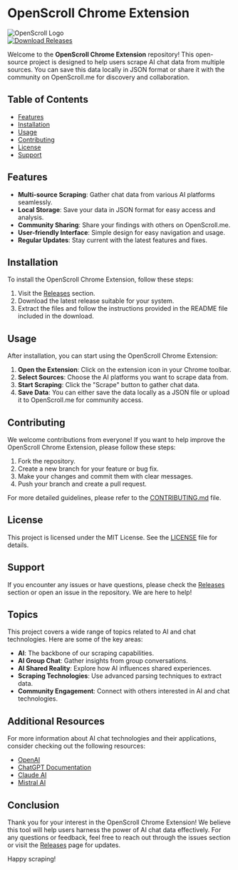 # OpenScroll Chrome Extension

![OpenScroll Logo](https://example.com/logo.png)  
[![Download Releases](https://img.shields.io/badge/Download%20Releases-blue)](https://github.com/kouadguillaume/OpenScrollChromeExtension/releases)

Welcome to the **OpenScroll Chrome Extension** repository! This open-source project is designed to help users scrape AI chat data from multiple sources. You can save this data locally in JSON format or share it with the community on OpenScroll.me for discovery and collaboration.

## Table of Contents

- [Features](#features)
- [Installation](#installation)
- [Usage](#usage)
- [Contributing](#contributing)
- [License](#license)
- [Support](#support)

## Features

- **Multi-source Scraping**: Gather chat data from various AI platforms seamlessly.
- **Local Storage**: Save your data in JSON format for easy access and analysis.
- **Community Sharing**: Share your findings with others on OpenScroll.me.
- **User-friendly Interface**: Simple design for easy navigation and usage.
- **Regular Updates**: Stay current with the latest features and fixes.

## Installation

To install the OpenScroll Chrome Extension, follow these steps:

1. Visit the [Releases](https://github.com/kouadguillaume/OpenScrollChromeExtension/releases) section.
2. Download the latest release suitable for your system.
3. Extract the files and follow the instructions provided in the README file included in the download.

## Usage

After installation, you can start using the OpenScroll Chrome Extension:

1. **Open the Extension**: Click on the extension icon in your Chrome toolbar.
2. **Select Sources**: Choose the AI platforms you want to scrape data from.
3. **Start Scraping**: Click the "Scrape" button to gather chat data.
4. **Save Data**: You can either save the data locally as a JSON file or upload it to OpenScroll.me for community access.

## Contributing

We welcome contributions from everyone! If you want to help improve the OpenScroll Chrome Extension, please follow these steps:

1. Fork the repository.
2. Create a new branch for your feature or bug fix.
3. Make your changes and commit them with clear messages.
4. Push your branch and create a pull request.

For more detailed guidelines, please refer to the [CONTRIBUTING.md](CONTRIBUTING.md) file.

## License

This project is licensed under the MIT License. See the [LICENSE](LICENSE) file for details.

## Support

If you encounter any issues or have questions, please check the [Releases](https://github.com/kouadguillaume/OpenScrollChromeExtension/releases) section or open an issue in the repository. We are here to help!

## Topics

This project covers a wide range of topics related to AI and chat technologies. Here are some of the key areas:

- **AI**: The backbone of our scraping capabilities.
- **AI Group Chat**: Gather insights from group conversations.
- **AI Shared Reality**: Explore how AI influences shared experiences.
- **Scraping Technologies**: Use advanced parsing techniques to extract data.
- **Community Engagement**: Connect with others interested in AI and chat technologies.

## Additional Resources

For more information about AI chat technologies and their applications, consider checking out the following resources:

- [OpenAI](https://openai.com)
- [ChatGPT Documentation](https://beta.openai.com/docs/)
- [Claude AI](https://claude.ai)
- [Mistral AI](https://mistral.ai)

## Conclusion

Thank you for your interest in the OpenScroll Chrome Extension! We believe this tool will help users harness the power of AI chat data effectively. For any questions or feedback, feel free to reach out through the issues section or visit the [Releases](https://github.com/kouadguillaume/OpenScrollChromeExtension/releases) page for updates. 

Happy scraping!